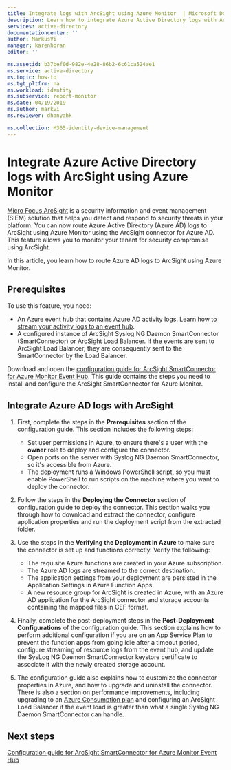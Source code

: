 ```yaml
---
title: Integrate logs with ArcSight using Azure Monitor  | Microsoft Docs
description: Learn how to integrate Azure Active Directory logs with ArcSight using Azure Monitor
services: active-directory
documentationcenter: ''
author: MarkusVi
manager: karenhoran
editor: ''

ms.assetid: b37bef0d-982e-4e28-86b2-6c61ca524ae1
ms.service: active-directory
ms.topic: how-to
ms.tgt_pltfrm: na
ms.workload: identity
ms.subservice: report-monitor
ms.date: 04/19/2019
ms.author: markvi
ms.reviewer: dhanyahk

ms.collection: M365-identity-device-management
---
```


# Integrate Azure Active Directory logs with ArcSight using Azure Monitor

[Micro Focus ArcSight](https://software.microfocus.com/products/siem-security-information-event-management/overview) is a security information and event management (SIEM) solution that helps you detect and respond to security threats in your platform. You can now route Azure Active Directory (Azure AD) logs to ArcSight using Azure Monitor using the ArcSight connector for Azure AD. This feature allows you to monitor your tenant for security compromise using ArcSight.  

In this article, you learn how to route Azure AD logs to ArcSight using Azure Monitor. 

## Prerequisites

To use this feature, you need:
* An Azure event hub that contains Azure AD activity logs. Learn how to [stream your activity logs to an event hub](./tutorial-azure-monitor-stream-logs-to-event-hub.md). 
* A configured instance of ArcSight Syslog NG Daemon SmartConnector (SmartConnector) or ArcSight Load Balancer. If the events are sent to ArcSight Load Balancer, they are consequently sent to the SmartConnector by the Load Balancer.

Download and open the [configuration guide for ArcSight SmartConnector for Azure Monitor Event Hub](https://community.microfocus.com/t5/ArcSight-Connectors/SmartConnector-for-Microsoft-Azure-Monitor-Event-Hub/ta-p/1671292). This guide contains the steps you need to install and configure the ArcSight SmartConnector for Azure Monitor. 

## Integrate Azure AD logs with ArcSight

1. First, complete the steps in the **Prerequisites** section of the configuration guide. This section includes the following steps:
    * Set user permissions in Azure, to ensure there's a user with the **owner** role to deploy and configure the connector.
    * Open ports on the server with Syslog NG Daemon SmartConnector, so it's accessible from Azure. 
    * The deployment runs a Windows PowerShell script, so you must enable PowerShell to run scripts on the machine where you want to deploy the connector.

2. Follow the steps in the **Deploying the Connector** section of configuration guide to deploy the connector. This section walks you through how to download and extract the connector, configure application properties and run the deployment script from the extracted folder. 

3. Use the steps in the **Verifying the Deployment in Azure** to make sure the connector is set up and functions correctly. Verify the following:
    * The requisite Azure functions are created in your Azure subscription.
    * The Azure AD logs are streamed to the correct destination. 
    * The application settings from your deployment are persisted in the Application Settings in Azure Function Apps. 
    * A new resource group for ArcSight is created in Azure, with an Azure AD application for the ArcSight connector and storage accounts containing the mapped files in CEF format.

4. Finally, complete the post-deployment steps in the **Post-Deployment Configurations** of the configuration guide. This section explains how to perform additional configuration if you are on an App Service Plan to prevent the function apps from going idle after a timeout period, configure streaming of resource logs from the event hub, and update the SysLog NG Daemon SmartConnector keystore certificate to associate it with the newly created storage account.

5. The configuration guide also explains how to customize the connector properties in Azure, and how to upgrade and uninstall the connector. There is also a section on performance improvements, including upgrading to an [Azure Consumption plan](https://azure.microsoft.com/pricing/details/functions) and configuring an ArcSight Load Balancer if the event load is greater than what a single Syslog NG Daemon SmartConnector can handle.

## Next steps

[Configuration guide for ArcSight SmartConnector for Azure Monitor Event Hub](https://community.microfocus.com/t5/ArcSight-Connectors/SmartConnector-for-Microsoft-Azure-Monitor-Event-Hub/ta-p/1671292)